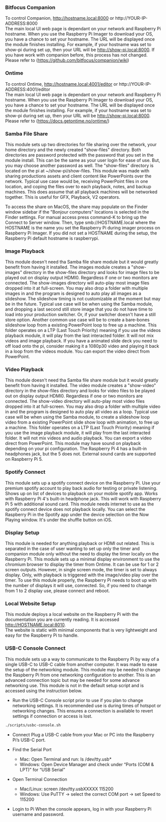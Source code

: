 ### Bitfocus Companion  
  To control Companion, http://hostname.local:8000 or http://YOUR-IP-ADDRESS:8000  
  The main local UI web page is dependant on your network and Raspberry Pi hostname.  When you use the Raspberry Pi Imager to download your OS, you have a chance to set your hostname. The URL will be displayed once the module finishes installing. For example, if your hostname was set to show-pi during set up, then your URL will be http://show-pi.local:8000. If you have work with companion before, this process has not changed. Please refer to (<https://github.com/bitfocus/companion/wiki>)

### Ontime  
  To control Ontime, http://hostname.local:4001/editor or http://YOUR-IP-ADDRESS:4001/editor  
  The main local UI web page is dependant on your network and Raspberry Pi hostname.  When you use the Raspberry Pi Imager to download your OS, you have a chance to set your hostname. The URL will be displayed once the module finishes installing. For example, if your hostname was set to show-pi during set up, then your URL will be http://show-pi.local:8000. Please refer to (<https://docs.getontime.no/ontime/>)

### Samba File Share  
  This module sets up two directories for file sharing over the network, your home directory and the newly created "show-files" directory. Both directories are password protected with the password that you set in the module install. This can be the same as your user login for ease of use. But, you may choose another password as well. The "show-files" directory is located on the pi at ~/show-pi/show-files. This module was made with sharing productions assets and client content like PowerPoints over the network. Typical use case would be, receiving PowerPoint files in one location, and coping the files over to each playback, notes, and backup machines. This does assume that all playback machines will be networked together. This is useful for GFX, Playback, V2 operators.

  To access the share on MacOS, the share may populate on the Finder window sidebar if the "Bonjour computers" locations is selected in the Finder settings. For manual access press command-K to bring up the Connect to Server window. Then, type smb://HOSTNAME.local where the HOSTNAME is the name you set the Raspberry Pi during imager process on Raspberry Pi Imager. If you did not set a HOSTNAME during the setup, the Raspberry Pi default hostname is raspberrypi. 

### Image Playback  
  This module doesn't need tha Samba file share module but it would greatly benefit from having it installed. The images module creates a "show-images" directory in the show-files directory and looks for image files to be played out on display output HDMI0. Regardless if one or two monitors are connected. The show-images directory will auto-play most image files dropped into it at full-screen. You may also drop a folder with multiple images in and the program is designed to auto play all images as a slideshow. The slideshow timing is not customizable at the moment but may be in the future. Typical use case will be when using the Samba module, and dropping a last second still store image that you do not have time to load into your production switcher. Or, if your switcher doesn't have a still store option. Another common use case will be to create a bare-bones slideshow loop from a existing PowerPoint loop to free up a machine. This folder operates on a LTP (Last Touch Priority) meaning if you use the videos playback module, it will play from the last interacted folder. It will not mix videos and image playback. If you have a animated slide deck you need to off load onto the pi, consider making it a 1080p30 video and playing it back in a loop from the videos module. You can export the video direct from PowerPoint. 

### Video Playback  
  This module doesn't need tha Samba file share module but it would greatly benefit from having it installed. The video module creates a "show-video" directory in the show-files directory and looks for video files to be played out on display output HDMI0. Regardless if one or two monitors are connected. The show-video directory will auto-play most video files dropped into it at full-screen. You may also drop a folder with multiple video in and the program is designed to auto play all video as a loop. Typical use case will be when using the Samba module, to create a slideshow loop video from a existing PowerPoint slide show loop with animation, to free up a machine. This folder operates on a LTP (Last Touch Priority) meaning if you use the image playback module, it will play from the last interacted folder. It will not mix videos and audio playback. You can export a video direct from PowerPoint. This module may have sound on playback depending on your pi configuration. The Raspberry Pi 4 has a built-in headphones jack, but the 5 does not. External sound cards are supported on Raspberry Pi 5. 

### Spotify Connect  
  This module sets up a spotify connect device on the Raspberry Pi. Use your premium spotify account to play back audio for testing or private listening. Shows up on list of devices to playback on your mobile spotify app. Works with Raspberry Pi 4's built-in headphone jack. This will work with Raspberry Pi 5 with additional sound card. This module needs internet to use as the spotify connect device does not playback locally. You can select the Raspberry Pi in the Spotify app under the device selection on the Now Playing window. It's under the shuffle button on iOS. 
  
### Display Setup  
  This module is needed for anything playback or HDMI out related. This is separated in the case of user wanting to set up only the timer and companion module only without the need to display the timer locally on the Raspberry Pi. This module sets up a minimal display environment to use the chromium browser to display the timer from Ontime. It can be use for 1 or 2 screen outputs. However, in single screen mode, the timer is set to always display. Only, with playback is triggered with the image/video play over the timer. To use this module properly, the Raspberry Pi needs to boot up with the number of displays it will use, connected. So, if you need to change from 1 to 2 display use, please connect and reboot. 

### Local Website Setup  
  This module deploys a local website on the Raspberry Pi with the documentation you are currently reading. It is accessed http://HOSTNAME.local:8010.  
  The website is static with minimal components that is very lightweight and easy for the Raspberry Pi to handle. 

### USB-C Console Connect  
 This module sets up a way to communicate to the Raspberry Pi by way of a single USB-C to USB-C cable from another computer. It was made to ease the setup of the networking module. This module may be needed to change the Raspberry Pi from one networking configuration to another. This is an advanced connection topic but may be needed for some advance networking use. This module is not in the default setup script and is accessed using the instruction below.
  
- Run the USB-C Console script prior to use if you plan to change networking settings. It is recommended use is during times of hotspot or networking changes. This ensures a connection is available to revert settings if connection or access is lost.

```bash
./scripts/usbc-console.sh
```

- Connect
   Plug a USB-C cable from your Mac or PC into the Raspberry Pi’s USB-C port.

- Find the Serial Port
  - Mac: Open Terminal and run:
     ls /dev/tty.usb*
  - Windows: Open Device Manager and check under “Ports (COM & LPT)” for “USB Serial”

- Open Terminal Connection
  - Mac/Linux:
     screen /dev/tty.usbXXXXX 115200
  - Windows:
     Use PuTTY → select the correct COM port → set Speed to 115200

- Login to Pi
   When the console appears, log in with your Raspberry Pi username and password.
 

